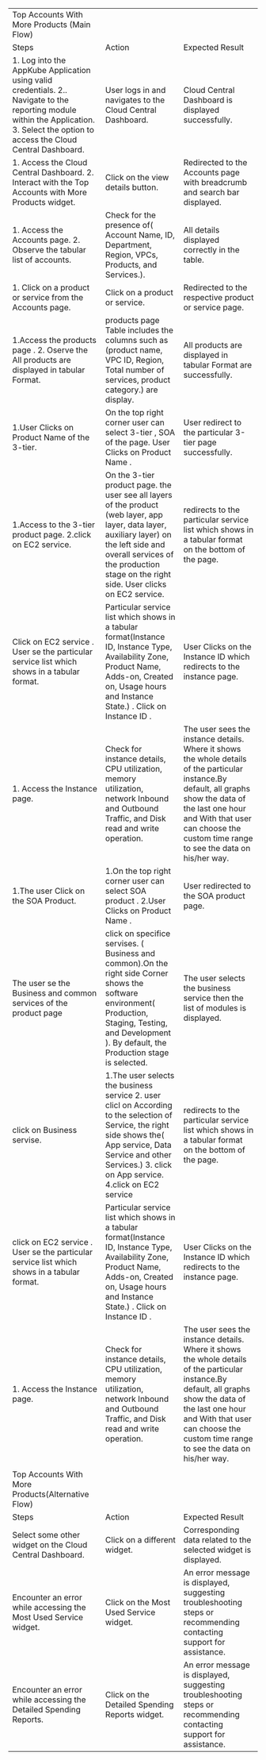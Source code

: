 | | | |
|-|-|-|
|Top Accounts With More Products (Main Flow)| | |
|Steps|Action|Expected Result|
|1. Log into the AppKube Application using valid credentials.  2.. Navigate to the reporting module within the Application.                                          3. Select the option to access the Cloud Central Dashboard.|User logs in and navigates to the Cloud Central Dashboard.|Cloud Central Dashboard is displayed successfully.|
|1. Access the Cloud Central Dashboard.  2. Interact with the Top Accounts with More Products widget.|Click on the view details button.|Redirected to the Accounts page with breadcrumb and search bar displayed.|
|1. Access the Accounts page.  2. Observe the tabular list of accounts.|Check for the presence of( Account Name, ID, Department, Region, VPCs, Products, and Services.).|All details displayed correctly in the table.|
|1. Click on a product or service from the Accounts page.|Click on a product or service.|Redirected to the respective product or service page.|
|1.Access the products page . 2. Oserve the  All products are displayed in tabular Format.|products page Table includes the columns such as (product name, VPC ID, Region, Total number of services, product category.) are display.|All products are displayed in tabular Format are successfully.|
|1.User Clicks on Product Name of the 3-tier.|On the top  right corner user can select 3-tier , SOA of the page. User Clicks on Product Name .|User redirect to the particular 3-tier page successfully.|
|1.Access to the 3-tier product page.  2.click on EC2 service.|On the 3-tier product page. the user see all layers of the product (web layer, app layer, data layer, auxiliary layer) on the left side and overall services of the production stage on the right side. User clicks on EC2 service.|redirects to the particular service list which shows in a tabular format on the bottom of the page.|
|Click on EC2 service . User se the particular service list which shows in a tabular format.|Particular service list which shows in a tabular format(Instance ID, Instance Type, Availability Zone, Product Name, Adds-on, Created on, Usage hours and Instance State.) . Click on Instance ID .|User Clicks on the Instance ID which redirects to the instance page.|
|1. Access the Instance page.|Check for instance details, CPU utilization, memory utilization, network Inbound and Outbound Traffic, and Disk read and write operation.|The user sees the instance details. Where it shows the whole details of the particular instance.By default, all graphs show the data of the last one hour and With that user can choose the custom time range to see the data on his/her way.|
|1.The user Click on the SOA Product.|1.On the top  right corner user can select  SOA product .  2.User Clicks on Product Name .|User redirected to the SOA product page.|
|The user se the Business and common services of the product page|click on specifice servises. ( Business and common).On the right side Corner shows the software environment( Production, Staging, Testing, and Development ). By default, the Production stage is selected.|The user selects the business service then the list of modules is displayed.|
|click on Business servise.|1.The user selects the business service  2. user clicl on According to the selection of Service, the right side shows the( App service, Data Service and other Services.)  3. click on App service. 4.click on EC2 service|redirects to the particular service list which shows in a tabular format on the bottom of the page.|
|click on EC2 service . User se the particular service list which shows in a tabular format.|Particular service list which shows in a tabular format(Instance ID, Instance Type, Availability Zone, Product Name, Adds-on, Created on, Usage hours and Instance State.) . Click on Instance ID .|User Clicks on the Instance ID which redirects to the instance page.|
|1. Access the Instance page.|Check for instance details, CPU utilization, memory utilization, network Inbound and Outbound Traffic, and Disk read and write operation.|The user sees the instance details. Where it shows the whole details of the particular instance.By default, all graphs show the data of the last one hour and With that user can choose the custom time range to see the data on his/her way.|
| | | |
|Top Accounts With More Products(Alternative Flow)| | |
|Steps|Action|Expected Result|
|Select some other widget on the Cloud Central Dashboard.|Click on a different widget.|Corresponding data related to the selected widget is displayed.|
|Encounter an error while accessing the Most Used Service widget.|Click on the Most Used Service widget.|An error message is displayed, suggesting troubleshooting steps or recommending contacting support for assistance.|
|Encounter an error while accessing the Detailed Spending Reports.|Click on the Detailed Spending Reports widget.|An error message is displayed, suggesting troubleshooting steps or recommending contacting support for assistance.|

